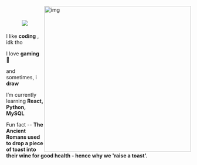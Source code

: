 <img align="right" alt="img" src="https://i.gifer.com/xK.gif" width="400">

<h1 align="center">
    <img src="https://readme-typing-svg.herokuapp.com?font=Inconsolata&weight=600&size=35&center=true&vCenter=true&width=500&height=70&duration=4000&pause=1000&color=5D55AE&width=435&lines=Hello+there,;Arkade+here+%3C%E2%97%95_%E2%97%95%2F%3E" />
</h1>

<div align="left">
 
 I like **coding** , idk tho

 I love **gaming** 👾

 and sometimes, i **draw**
 
 I’m currently learning **React, Python, MySQL**

 Fun fact -- **The Ancient Romans used to drop a piece of toast into their wine for good health - hence why we 'raise a toast'.**

 </div>

 
